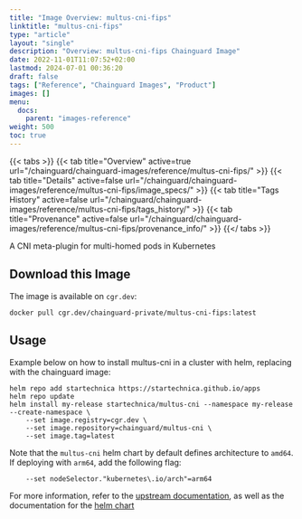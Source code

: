 ```yaml
---
title: "Image Overview: multus-cni-fips"
linktitle: "multus-cni-fips"
type: "article"
layout: "single"
description: "Overview: multus-cni-fips Chainguard Image"
date: 2022-11-01T11:07:52+02:00
lastmod: 2024-07-01 00:36:20
draft: false
tags: ["Reference", "Chainguard Images", "Product"]
images: []
menu: 
  docs: 
    parent: "images-reference"
weight: 500
toc: true
---
```


{{< tabs >}}
{{< tab title="Overview" active=true url="/chainguard/chainguard-images/reference/multus-cni-fips/" >}}
{{< tab title="Details" active=false url="/chainguard/chainguard-images/reference/multus-cni-fips/image_specs/" >}}
{{< tab title="Tags History" active=false url="/chainguard/chainguard-images/reference/multus-cni-fips/tags_history/" >}}
{{< tab title="Provenance" active=false url="/chainguard/chainguard-images/reference/multus-cni-fips/provenance_info/" >}}
{{</ tabs >}}



<!--overview:start-->
A CNI meta-plugin for multi-homed pods in Kubernetes
<!--overview:end-->

## Download this Image

The image is available on `cgr.dev`:

```
docker pull cgr.dev/chainguard-private/multus-cni-fips:latest
```


<!--body:start-->
## Usage

Example below on how to install multus-cni in a cluster with helm, replacing with the chainguard image:

```shell
helm repo add startechnica https://startechnica.github.io/apps
helm repo update
helm install my-release startechnica/multus-cni --namespace my-release --create-namespace \
    --set image.registry=cgr.dev \
    --set image.repository=chainguard/multus-cni \
    --set image.tag=latest
```

Note that the `multus-cni` helm chart by default defines architecture to `amd64`. If deploying with `arm64`, add the following flag:
```
    --set nodeSelector."kubernetes\.io/arch"=arm64
```

For more information, refer to the [upstream documentation](https://github.com/k8snetworkplumbingwg/multus-cni), as well as the documentation for the [helm chart](https://artifacthub.io/packages/helm/startechnica/multus)

<!--body:end-->


